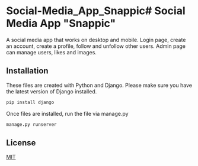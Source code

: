 # Social-Media_App_Snappic# Social Media App "Snappic"

A social media app that works on desktop and mobile. Login page, create an account, create a profile, follow and unfollow other users. Admin page can manage users, likes and images.

## Installation

These files are created with Python and Django. Please make sure you have the latest version of Django installed.

```bash
pip install django
```
Once files are installed, run the file via manage.py

```bash
manage.py runserver
```


## License
[MIT](https://choosealicense.com/licenses/mit/)
